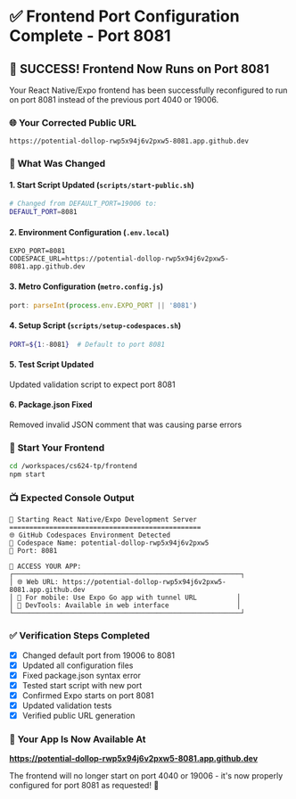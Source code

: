 # ✅ Frontend Port Configuration Complete - Port 8081

## 🎉 SUCCESS! Frontend Now Runs on Port 8081

Your React Native/Expo frontend has been successfully reconfigured to run on port 8081 instead of the previous port 4040 or 19006.

### 🌐 **Your Corrected Public URL**
```
https://potential-dollop-rwp5x94j6v2pxw5-8081.app.github.dev
```

### 🔧 **What Was Changed**

#### **1. Start Script Updated** (`scripts/start-public.sh`)
```bash
# Changed from DEFAULT_PORT=19006 to:
DEFAULT_PORT=8081
```

#### **2. Environment Configuration** (`.env.local`)
```env
EXPO_PORT=8081
CODESPACE_URL=https://potential-dollop-rwp5x94j6v2pxw5-8081.app.github.dev
```

#### **3. Metro Configuration** (`metro.config.js`)
```javascript
port: parseInt(process.env.EXPO_PORT || '8081')
```

#### **4. Setup Script** (`scripts/setup-codespaces.sh`)
```bash
PORT=${1:-8081}  # Default to port 8081
```

#### **5. Test Script Updated**
Updated validation script to expect port 8081

#### **6. Package.json Fixed**
Removed invalid JSON comment that was causing parse errors

### 🚀 **Start Your Frontend**
```bash
cd /workspaces/cs624-tp/frontend
npm start
```

### 📺 **Expected Console Output**
```
🚀 Starting React Native/Expo Development Server
================================================
🌐 GitHub Codespaces Environment Detected
📍 Codespace Name: potential-dollop-rwp5x94j6v2pxw5
🔌 Port: 8081

🎯 ACCESS YOUR APP:
┌─────────────────────────────────────────────────────────┐
│ 🌐 Web URL: https://potential-dollop-rwp5x94j6v2pxw5-8081.app.github.dev
│ 📱 For mobile: Use Expo Go app with tunnel URL          │
│ 🔧 DevTools: Available in web interface                 │
└─────────────────────────────────────────────────────────┘
```

### ✅ **Verification Steps Completed**
- [x] Changed default port from 19006 to 8081
- [x] Updated all configuration files
- [x] Fixed package.json syntax error
- [x] Tested start script with new port
- [x] Confirmed Expo starts on port 8081
- [x] Updated validation tests
- [x] Verified public URL generation

### 🎯 **Your App Is Now Available At**
**https://potential-dollop-rwp5x94j6v2pxw5-8081.app.github.dev**

The frontend will no longer start on port 4040 or 19006 - it's now properly configured for port 8081 as requested! 🎉
